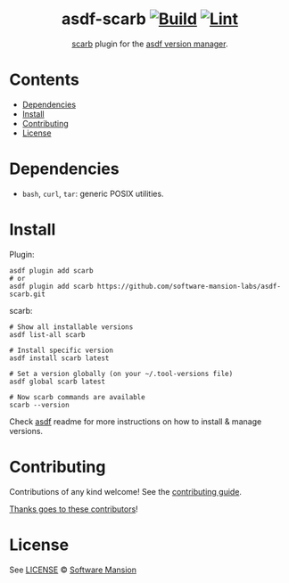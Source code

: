 <div align="center">

# asdf-scarb [![Build](https://github.com/software-mansion-labs/asdf-scarb/actions/workflows/build.yml/badge.svg)](https://github.com/software-mansion-labs/asdf-scarb/actions/workflows/build.yml) [![Lint](https://github.com/software-mansion-labs/asdf-scarb/actions/workflows/lint.yml/badge.svg)](https://github.com/software-mansion-labs/asdf-scarb/actions/workflows/lint.yml)

[scarb](https://docs.swmansion.com/scarb) plugin for the [asdf version manager](https://asdf-vm.com).

</div>

# Contents

- [Dependencies](#dependencies)
- [Install](#install)
- [Contributing](#contributing)
- [License](#license)

# Dependencies

- `bash`, `curl`, `tar`: generic POSIX utilities.

# Install

Plugin:

```shell
asdf plugin add scarb
# or
asdf plugin add scarb https://github.com/software-mansion-labs/asdf-scarb.git
```

scarb:

```shell
# Show all installable versions
asdf list-all scarb

# Install specific version
asdf install scarb latest

# Set a version globally (on your ~/.tool-versions file)
asdf global scarb latest

# Now scarb commands are available
scarb --version
```

Check [asdf](https://github.com/asdf-vm/asdf) readme for more instructions on how to
install & manage versions.

# Contributing

Contributions of any kind welcome! See the [contributing guide](contributing.md).

[Thanks goes to these contributors](https://github.com/software-mansion-labs/asdf-scarb/graphs/contributors)!

# License

See [LICENSE](LICENSE) © [Software Mansion](https://github.com/software-mansion-labs/)

